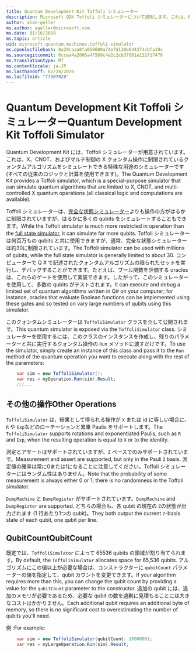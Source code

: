 ```yaml
---
title: Quantum Development Kit Toffoli シミュレーター
description: Microsoft QDK Toffoli シミュレーターについて説明します。これは、何百万もの qubits で使用できる特殊な用途のクォンタムシミュレーターです。
author: alan-geller
ms.author: ageller@microsoft.com
ms.date: 01/16/2019
ms.topic: article
uid: microsoft.quantum.machines.toffoli-simulator
ms.openlocfilehash: 8a29caaa0fa058600a74e7d130e644374cbfa19c
ms.sourcegitcommit: 6ccea4a2006a47569c4e2c2cb37001e132f17476
ms.translationtype: MT
ms.contentlocale: ja-JP
ms.lasthandoff: 02/28/2020
ms.locfileid: "77907020"
---
```

# <a name="quantum-development-kit-toffoli-simulator"></a><span data-ttu-id="78576-103">Quantum Development Kit Toffoli シミュレーター</span><span class="sxs-lookup"><span data-stu-id="78576-103">Quantum Development Kit Toffoli Simulator</span></span>

<span data-ttu-id="78576-104">Quantum Development Kit には、Toffoli シミュレーターが用意されています。これは、X、CNOT、およびマルチ制御の X クォンタム操作に制限されているクォンタムアルゴリズムをシミュレートできる特殊な用途のシミュレーターです (すべての従来のロジックと計算を使用できます)。</span><span class="sxs-lookup"><span data-stu-id="78576-104">The Quantum Development Kit provides a Toffoli simulator, which is a special-purpose simulator that can simulate quantum algorithms that are limited to X, CNOT, and multi-controlled X quantum operations (all classical logic and computations are available).</span></span>

<span data-ttu-id="78576-105">Toffoli シミュレーターは、[完全な状態シミュレーター](xref:microsoft.quantum.machines.full-state-simulator)よりも操作の方がはるかに制限されていますが、はるかに多くの qubits をシミュレートすることもできます。</span><span class="sxs-lookup"><span data-stu-id="78576-105">While the Toffoli simulator is much more restricted in operation than the [full state simulator](xref:microsoft.quantum.machines.full-state-simulator), it can simulate far more qubits.</span></span>
<span data-ttu-id="78576-106">Toffoli シミュレーターは何百万もの qubits と共に使用できますが、通常、完全な状態シミュレーターは約30に制限されています。</span><span class="sxs-lookup"><span data-stu-id="78576-106">The Toffoli simulator can be used with millions of qubits, while the full state simulator is generally limited to about 30.</span></span>
<span data-ttu-id="78576-107">コンピューターで Q # で記述されたクォンタムアルゴリズムの限られたセットを実行し、デバッグすることができます。たとえば、ブール関数を評価する oracles は、これらのゲートを使用して実装できます。したがって、このシミュレーターを使用して、多数の qubits がテストされます。</span><span class="sxs-lookup"><span data-stu-id="78576-107">It can execute and debug a limited set of quantum algorithms written in Q# on your computer; for instance, oracles that evaluate Boolean functions can be implemented using these gates and so tested on vary large numbers of qubits using this simulator.</span></span>

<span data-ttu-id="78576-108">このクォンタムシミュレーターは `ToffoliSimulator` クラスを介して公開されます。</span><span class="sxs-lookup"><span data-stu-id="78576-108">This quantum simulator is exposed via the `ToffoliSimulator` class.</span></span>
<span data-ttu-id="78576-109">シミュレーターを使用するには、このクラスのインスタンスを作成し、残りのパラメーターと共に実行するクォンタム操作の `Run` メソッドに渡すだけです。</span><span class="sxs-lookup"><span data-stu-id="78576-109">To use the simulator, simply create an instance of this class and pass it to the `Run` method of the quantum operation you want to execute along with the rest of the parameters:</span></span>

```csharp
    var sim = new ToffoliSimulator();
    var res = myOperation.Run(sim).Result;
    ///...
```

## <a name="other-operations"></a><span data-ttu-id="78576-110">その他の操作</span><span class="sxs-lookup"><span data-stu-id="78576-110">Other Operations</span></span>

<span data-ttu-id="78576-111">`ToffoliSimulator` は、結果として得られる操作が `X` または id に等しい場合に、`R` や `Exp`などのローテーションと累乗 Paulis をサポートします。</span><span class="sxs-lookup"><span data-stu-id="78576-111">The `ToffoliSimulator` supports rotations and exponentiated Paulis, such as `R` and `Exp`, when the resulting operation is equal to `X` or to the identity.</span></span>

<span data-ttu-id="78576-112">測定とアサートはサポートされていますが、`Z` ベースでのみサポートされています。</span><span class="sxs-lookup"><span data-stu-id="78576-112">Measurement and assert are supported, but only in the Pauli `Z` basis.</span></span>
<span data-ttu-id="78576-113">測定値の確率は常に0または1になることに注意してください。Toffoli シミュレーターにはランダム性はありません。</span><span class="sxs-lookup"><span data-stu-id="78576-113">Note that the probability of some measurement is always either 0 or 1; there is no randomness in the Toffoli simulator.</span></span>

<span data-ttu-id="78576-114">`DumpMachine` と `DumpRegister` がサポートされています。</span><span class="sxs-lookup"><span data-stu-id="78576-114">`DumpMachine` and `DumpRegister` are supported.</span></span>
<span data-ttu-id="78576-115">どちらの場合も、各 qubit の現在の `Z`の状態が出力されます (1 行あたり1つの qubit)。</span><span class="sxs-lookup"><span data-stu-id="78576-115">They both output the current `Z`-basis state of each qubit, one qubit per line.</span></span>

## <a name="qubitcount"></a><span data-ttu-id="78576-116">QubitCount</span><span class="sxs-lookup"><span data-stu-id="78576-116">QubitCount</span></span>

<span data-ttu-id="78576-117">既定では、`ToffoliSimulator` によって 65536 qubits の領域が割り当てられます。</span><span class="sxs-lookup"><span data-stu-id="78576-117">By default, the `ToffoliSimulator` allocates space for 65,536 qubits.</span></span>
<span data-ttu-id="78576-118">アルゴリズムにこの値以上が必要な場合は、コンストラクターに `qubitCount` パラメーターの値を指定して、qubit カウントを変更できます。</span><span class="sxs-lookup"><span data-stu-id="78576-118">If your algorithm requires more than this, you can change the qubit count by providing a value for the `qubitCount` parameter to the constructor.</span></span>
<span data-ttu-id="78576-119">追加の qubit には、追加のメモリが必要であるため、必要な qubit の数を過剰に見積もることには大きなコストはかかりません。</span><span class="sxs-lookup"><span data-stu-id="78576-119">Each additional qubit requires an additional byte of memory, so there is no significant cost to overestimating the number of qubits you'll need.</span></span>

<span data-ttu-id="78576-120">例 :</span><span class="sxs-lookup"><span data-stu-id="78576-120">For example:</span></span>

```csharp
    var sim = new ToffoliSimulator(qubitCount: 1000000);
    var res = myLargeOperation.Run(sim).Result;
```
